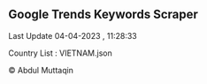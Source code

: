 

## Google Trends Keywords Scraper 
 
Last Update 04-04-2023 , 11:28:33

Country List :
VIETNAM.json



© Abdul Muttaqin 
